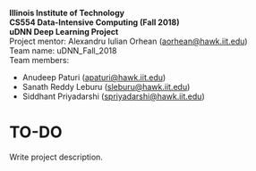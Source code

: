 **Illinois Institute of Technology**  
**CS554 Data-Intensive Computing (Fall 2018)**  
**uDNN Deep Learning Project**  
Project mentor: Alexandru Iulian Orhean (aorhean@hawk.iit.edu)  
Team name: uDNN_Fall_2018  
Team members:  
*  Anudeep Paturi (apaturi@hawk.iit.edu)
*  Sanath Reddy Leburu (sleburu@hawk.iit.edu)
*  Siddhant Priyadarshi (spriyadarshi@hawk.iit.edu)

# TO-DO  
Write project description.
